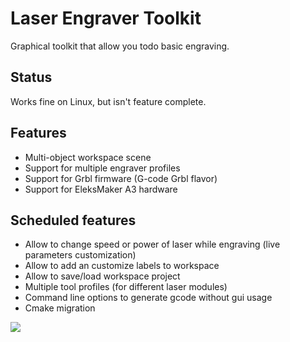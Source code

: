 # Laser Engraver Toolkit
Graphical toolkit that allow you todo basic engraving.

## Status
Works fine on Linux, but isn't feature complete.

## Features
* Multi-object workspace scene
* Support for multiple engraver profiles
* Support for Grbl firmware (G-code Grbl flavor)
* Support for EleksMaker A3 hardware

## Scheduled features
* Allow to change speed or power of laser while engraving (live parameters customization)
* Allow to add an customize labels to workspace
* Allow to save/load workspace project
* Multiple tool profiles (for different laser modules)
* Command line options to generate gcode without gui usage
* Cmake migration

![](https://devwork.space/wp-content/uploads/2019/10/laser-engraver-1.png)

